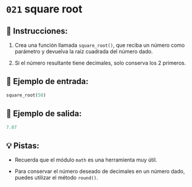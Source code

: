 # `021` square root

## 📝 Instrucciones:

1. Crea una función llamada `square_root()`, que reciba un número como parámetro y devuelva la raíz cuadrada del número dado.

2. Si el número resultante tiene decimales, solo conserva los 2 primeros.

## 📎 Ejemplo de entrada:

```py
square_root(50)
```

## 📎 Ejemplo de salida:

```py
7.07
```

## 💡 Pistas:

+ Recuerda que el módulo `math` es una herramienta muy útil.

+ Para conservar el número deseado de decimales en un número dado, puedes utilizar el método `round()`.
